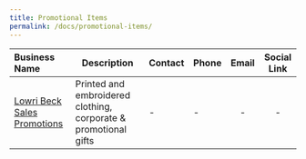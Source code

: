 ```yaml
---
title: Promotional Items
permalink: /docs/promotional-items/
---
```


| Business Name | Description        | Contact         | Phone  | Email           | Social Link   |
| :------------- |------------------| :--------------- | :----- | :--------------:| :-----------: |
|[Lowri Beck Sales Promotions](http://www.lowribeckpromotions.co.uk)|Printed and embroidered clothing, corporate & promotional gifts|-|-|-|-|
